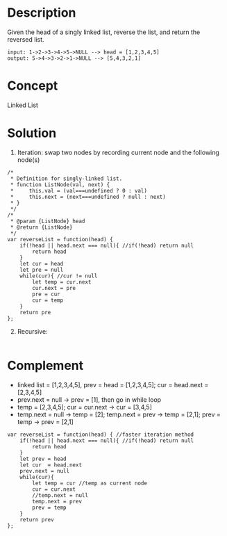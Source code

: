 # Description
Given the head of a singly linked list, reverse the list, and return the reversed list.
```
input: 1->2->3->4->5->NULL --> head = [1,2,3,4,5]
output: 5->4->3->2->1->NULL --> [5,4,3,2,1]
```
# Concept
Linked List
# Solution
1. Iteration: swap two nodes by recording current node and the following node(s) 
```
/*
 * Definition for singly-linked list.
 * function ListNode(val, next) {
 *     this.val = (val===undefined ? 0 : val)
 *     this.next = (next===undefined ? null : next)
 * }
 */
/*
 * @param {ListNode} head
 * @return {ListNode}
 */
var reverseList = function(head) {
    if(!head || head.next === null){ //if(!head) return null
        return head
    }
    let cur = head
    let pre = null
    while(cur){ //cur != null
        let temp = cur.next
        cur.next = pre
        pre = cur
        cur = temp
    }
    return pre
};
```
2. Recursive: 
```

```
# Complement
- linked list = [1,2,3,4,5], prev = head = [1,2,3,4,5]; cur = head.next = [2,3,4,5]
- prev.next = null -> prev = [1], then go in while loop
- temp = [2,3,4,5]; cur = cur.next -> cur = [3,4,5]
- temp.next = null -> temp = [2]; temp.next = prev -> temp = [2,1]; prev = temp -> prev = [2,1]
```
var reverseList = function(head) { //faster iteration method
    if(!head || head.next === null){ //if(!head) return null
        return head
    }
    let prev = head
    let cur  = head.next
    prev.next = null
    while(cur){
        let temp = cur //temp as current node
        cur = cur.next
        //temp.next = null
        temp.next = prev
        prev = temp
    }
    return prev
};
```
